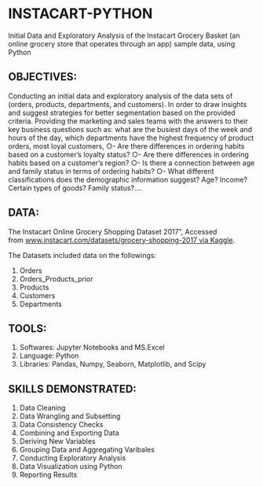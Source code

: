 # INSTACART-PYTHON
Initial Data and Exploratory Analysis of  the Instacart Grocery Basket (an online grocery store that operates through an app) sample data, using Python
## OBJECTIVES:

Conducting an initial data and exploratory analysis of the data sets of (orders, products, departments, and customers). In order to draw insights and suggest strategies for better segmentation based on the provided criteria.
Providing the marketing and sales teams with the answers to their key business questions such as: what are the busiest days of the week and hours of the day, which departments have the highest frequency of product orders, most loyal customers,
○- Are there differences in ordering habits based on a customer’s loyalty status?
○- Are there differences in ordering habits based on a customer’s region?
○- Is there a connection between age and family status in terms of ordering
habits?
○- What different classifications does the demographic information suggest?
Age? Income? Certain types of goods? Family status?....

## DATA:
The Instacart Online Grocery Shopping Dataset 2017”, Accessed from www.instacart.com/datasets/grocery-shopping-2017 via Kaggle.

The Datasets included data on the followings:

1. Orders 
2. Orders_Products_prior
3. Products
4. Customers
5. Departments

## TOOLS:

1. Softwares: Jupyter Notebooks and MS.Excel
2. Language: Python
3. Libraries: Pandas, Numpy, Seaborn, Matplotlib, and Scipy

## SKILLS DEMONSTRATED:

1. Data Cleaning
2. Data Wrangling and Subsetting
3. Data Consistency Checks
4. Combining and Exporting Data
5. Deriving New Variables
6. Grouping Data and Aggregating Varibales
7. Conducting Exploratory Analysis
8. Data Visualization using Python
9. Reporting Results
 
